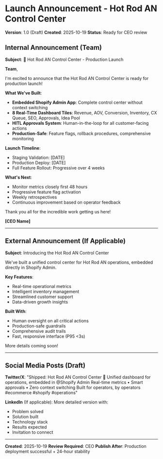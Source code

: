 # Launch Announcement - Hot Rod AN Control Center

**Version**: 1.0 (Draft)
**Created**: 2025-10-19
**Status**: Ready for CEO review

## Internal Announcement (Team)

**Subject**: 🚀 Hot Rod AN Control Center - Production Launch

**Team**,

I'm excited to announce that the Hot Rod AN Control Center is ready for production launch!

**What We've Built**:
- **Embedded Shopify Admin App**: Complete control center without context switching
- **8 Real-Time Dashboard Tiles**: Revenue, AOV, Conversion, Inventory, CX Queue, SEO, Approvals, Idea Pool
- **HITL Approvals System**: Human-in-the-loop for all customer-facing actions
- **Production-Safe**: Feature flags, rollback procedures, comprehensive monitoring

**Launch Timeline**:
- Staging Validation: [DATE]
- Production Deploy: [DATE]
- Full Feature Rollout: Progressive over 4 weeks

**What's Next**:
- Monitor metrics closely first 48 hours
- Progressive feature flag activation
- Weekly retrospectives
- Continuous improvement based on operator feedback

Thank you all for the incredible work getting us here!

**[CEO Name]**

---

## External Announcement (If Applicable)

**Subject**: Introducing the Hot Rod AN Control Center

We've built a unified control center for Hot Rod AN operations, embedded directly in Shopify Admin.

**Key Features**:
- Real-time operational metrics
- Intelligent inventory management
- Streamlined customer support
- Data-driven growth insights

**Built With**:
- Human oversight on all critical actions
- Production-safe guardrails
- Comprehensive audit trails
- Fast, responsive interface (P95 <3s)

More details coming soon!

---

## Social Media Posts (Draft)

**Twitter/X**:
"Shipped: Hot Rod AN Control Center 🚀
Unified dashboard for operations, embedded in @Shopify Admin
Real-time metrics • Smart approvals • Zero context switching
Built for operators, by operators
#ecommerce #shopify #operations"

**LinkedIn** (If applicable):
More detailed version with:
- Problem solved
- Solution built
- Technology stack
- Results expected
- Invitation to connect

---

**Created**: 2025-10-19
**Review Required**: CEO
**Publish After**: Production deployment successful + 24-hour stability

